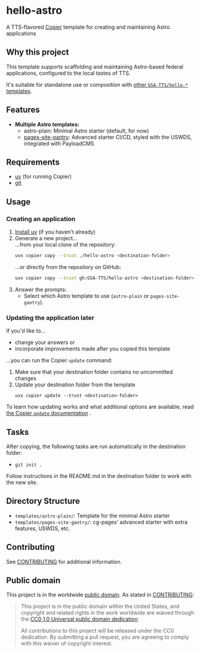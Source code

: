 # hello-astro
A TTS-flavored [Copier](https://copier.readthedocs.io/) template for creating and maintaining Astro applications

## Why this project

This template supports scaffolding and maintaining Astro-based federal applications, configured to the local tastes of TTS. 

It's suitable for standalone use or composition with [other `GSA-TTS/hello-*` templates](https://github.com/orgs/GSA-TTS/repositories?type=all&q=hello-).

## Features
- **Multiple Astro templates:**
  - astro-plain: Minimal Astro starter (default, for now)
  - [pages-site-gantry](https://github.com/cloud-gov/pages-site-gantry): Advanced starter CI/CD, styled with the USWDS, integrated with PayloadCMS

## Requirements
- [uv](https://docs.astral.sh/uv/getting-started/installation/) (for running Copier)
- [git](https://git-scm.com/)

## Usage

### Creating an application
1. [Install uv](https://docs.astral.sh/uv/getting-started/installation/) (if you haven't already)
2. Generate a new project...\
  ...from your local clone of the repository:
   ```sh
   uvx copier copy --trust ./hello-astro <destination-folder>
   ```
   ...or directly from the repository on GitHub:
   ```sh
   uvx copier copy --trust gh:GSA-TTS/hello-astro <destination-folder>
   ```
3. Answer the prompts:
   - Select which Astro template to use (`astro-plain` or `pages-site-gantry`).

### Updating the application later

If you'd like to...

- change your answers or 
- incorporate improvements made after you copied this template

...you can run the Copier `update` command: 

1. Make sure that your destination folder contains no uncommitted changes 
2. Update your destination folder from the template
    ```
    uvx copier update --trust <destination-folder>
    ```

To learn how updating works and what additional options are available, read [the Copier `update` documentation](https://copier.readthedocs.io/en/stable/updating/) .

## Tasks
After copying, the following tasks are run automatically in the destination folder:
- `git init .`

Follow instructions in the README.md in the destination folder to work with the new site.

## Directory Structure
- `templates/astro-plain/`: Template for the minimal Astro starter
- `templates/pages-site-gantry/`: cg-pages' advanced starter with extra features, USWDS, etc.

## Contributing

See [CONTRIBUTING](CONTRIBUTING.md) for additional information.

## Public domain

This project is in the worldwide [public domain](LICENSE.md). As stated in [CONTRIBUTING](CONTRIBUTING.md):

> This project is in the public domain within the United States, and copyright and related rights in the work worldwide are waived through the [CC0 1.0 Universal public domain dedication](https://creativecommons.org/publicdomain/zero/1.0/).
>
> All contributions to this project will be released under the CC0 dedication. By submitting a pull request, you are agreeing to comply with this waiver of copyright interest.
